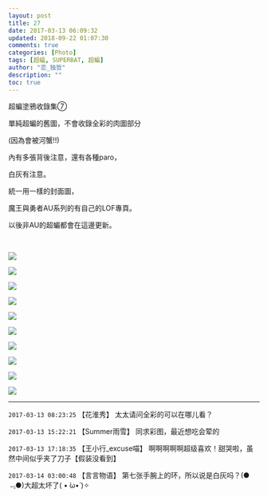 ```yaml
---
layout: post
title: 27
date: 2017-03-13 06:09:32
updated: 2018-09-22 01:07:30
comments: true
categories: [Photo]
tags: [超蝠, SUPERBAT, 超蝙]
author: "恋_独哲"
description: ""
toc: true
---
```


<p>超蝙塗鴉收錄集⑦</p> 
<p>單純超蝙的舊圖，不會收錄全彩的肉圖部分</p> 
<p>(因為會被河蟹!!)</p> 
<p>內有多張背後注意，還有各種paro，</p> 
<p>白灰有注意。</p> 
<p>統一用一樣的封面圖，</p> 
<p>魔王與勇者AU系列的有自己的LOF專頁。</p> 
<p>以後非AU的超蝙都會在這邊更新。</p> 
<p><br /></p>

![](https://raw.githubusercontent.com/alicewish/maple50821/master/img_YW5MWVN1NEpoZFh5SmJxaUp2Q014QjkvMG54WVVUSFoxUkcwSkdOcTRoTDFSVEN2aFA1bzNnPT0.jpg)

![](https://raw.githubusercontent.com/alicewish/maple50821/master/img_YW5MWVN1NEpoZFh5SmJxaUp2Q014RTFYajVJbG9tZ2lxdmV3V2c2TGhYVGY4WVh3VGhIamZ3PT0.jpg)

![](https://raw.githubusercontent.com/alicewish/maple50821/master/img_YW5MWVN1NEpoZFh5SmJxaUp2Q014QzFuajJ4bHNtMGdUakRDMEhpL2t2aVNBVDlzYSsxWVRRPT0.jpg)

![](https://raw.githubusercontent.com/alicewish/maple50821/master/img_YW5MWVN1NEpoZFh5SmJxaUp2Q014SU5RM290ajIyT3JTV1hMTzlUc2hrcU85Rnp1aS9Nck9nPT0.jpg)

![](https://raw.githubusercontent.com/alicewish/maple50821/master/img_YW5MWVN1NEpoZFh5SmJxaUp2Q014TlNubEQ5ZVY2M3FDMVlyTzRGL3FYNDRySlVkbEZsODBnPT0.jpg)

![](https://raw.githubusercontent.com/alicewish/maple50821/master/img_YW5MWVN1NEpoZFh5SmJxaUp2Q014Snd0WDVXU1lSRTdiakMvT3ZvdUFMamhjWUFQcm80aU1nPT0.jpg)

![](https://raw.githubusercontent.com/alicewish/maple50821/master/img_YW5MWVN1NEpoZFh5SmJxaUp2Q014QWhURDdBSTFtaXI5YWpTajRPVGtwSndrbFFMZXMrTk5nPT0.jpg)

![](https://raw.githubusercontent.com/alicewish/maple50821/master/img_YW5MWVN1NEpoZFh5SmJxaUp2Q014RVFUTzd5djJSU3MzQWZlSGlQVElnQUdtT3g0RFpVWmZBPT0.jpg)

![](https://raw.githubusercontent.com/alicewish/maple50821/master/img_YW5MWVN1NEpoZFh5SmJxaUp2Q014THBlTkNjeUdYQ3hFNUhCVmw1MDNRd21hS1Jua3JFbW1RPT0.jpg)

![](https://raw.githubusercontent.com/alicewish/maple50821/master/img_YW5MWVN1NEpoZFh5SmJxaUp2Q014THBlTkNjeUdYQ3hNYVJTVDhDMXAxR05mM2dYWm5EOUJ3PT0.jpg)

---

`2017-03-13 08:23:25` 【花淮秀】 太太请问全彩的可以在哪儿看？

`2017-03-13 15:22:21` 【Summer雨雪】 同求彩图，最近想吃会荤的

`2017-03-13 17:18:35` 【王小行\_excuse喵】 啊啊啊啊啊超级喜欢！甜哭啦，虽然中间似乎夹了刀子【假装没看到】

`2017-03-14 03:00:48` 【言言物语】 第七张手腕上的环，所以说是白灰吗？(●﹃●)大超太坏了( • ̀ω•́ )✧
